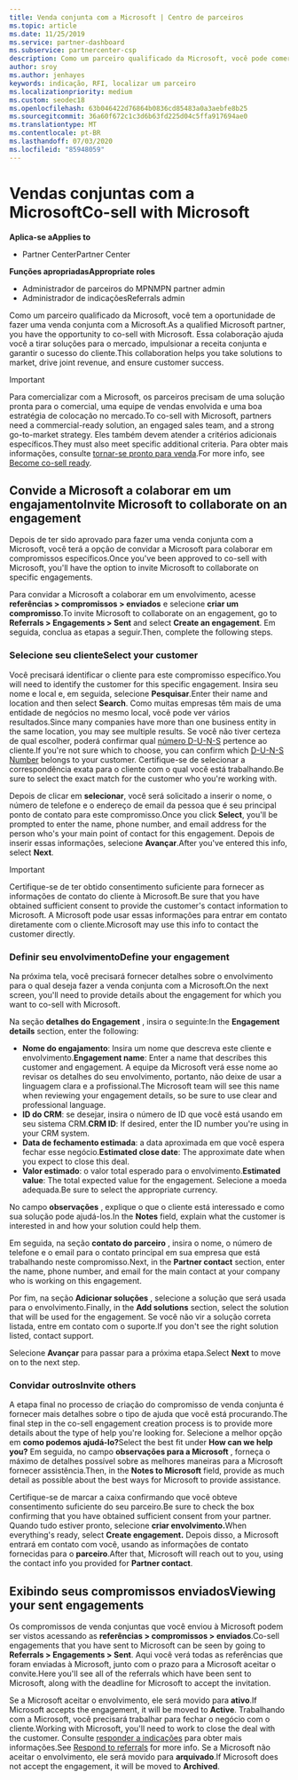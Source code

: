 ```yaml
---
title: Venda conjunta com a Microsoft | Centro de parceiros
ms.topic: article
ms.date: 11/25/2019
ms.service: partner-dashboard
ms.subservice: partnercenter-csp
description: Como um parceiro qualificado da Microsoft, você pode comercializar com a Microsoft. Saiba como definir compromissos, convidar a Microsoft para colaborar ou exibir compromissos enviados.
author: sroy
ms.author: jenhayes
keywords: indicação, RFI, localizar um parceiro
ms.localizationpriority: medium
ms.custom: seodec18
ms.openlocfilehash: 63b046422d76864b0836cd85483a0a3aebfe8b25
ms.sourcegitcommit: 36a60f672c1c3d6b63fd225d04c5ffa917694ae0
ms.translationtype: MT
ms.contentlocale: pt-BR
ms.lasthandoff: 07/03/2020
ms.locfileid: "85948059"
---
```

# <a name="co-sell-with-microsoft"></a><span data-ttu-id="71f53-105">Vendas conjuntas com a Microsoft</span><span class="sxs-lookup"><span data-stu-id="71f53-105">Co-sell with Microsoft</span></span>

<span data-ttu-id="71f53-106">**Aplica-se a**</span><span class="sxs-lookup"><span data-stu-id="71f53-106">**Applies to**</span></span>

-  <span data-ttu-id="71f53-107">Partner Center</span><span class="sxs-lookup"><span data-stu-id="71f53-107">Partner Center</span></span>

<span data-ttu-id="71f53-108">**Funções apropriadas**</span><span class="sxs-lookup"><span data-stu-id="71f53-108">**Appropriate roles**</span></span>

- <span data-ttu-id="71f53-109">Administrador de parceiros do MPN</span><span class="sxs-lookup"><span data-stu-id="71f53-109">MPN partner admin</span></span>
- <span data-ttu-id="71f53-110">Administrador de indicações</span><span class="sxs-lookup"><span data-stu-id="71f53-110">Referrals admin</span></span>

<span data-ttu-id="71f53-111">Como um parceiro qualificado da Microsoft, você tem a oportunidade de fazer uma venda conjunta com a Microsoft.</span><span class="sxs-lookup"><span data-stu-id="71f53-111">As a qualified Microsoft partner, you have the opportunity to co-sell with Microsoft.</span></span> <span data-ttu-id="71f53-112">Essa colaboração ajuda você a tirar soluções para o mercado, impulsionar a receita conjunta e garantir o sucesso do cliente.</span><span class="sxs-lookup"><span data-stu-id="71f53-112">This collaboration helps you take solutions to market, drive joint revenue, and ensure customer success.</span></span>

> [!IMPORTANT]
> <span data-ttu-id="71f53-113">Para comercializar com a Microsoft, os parceiros precisam de uma solução pronta para o comercial, uma equipe de vendas envolvida e uma boa estratégia de colocação no mercado.</span><span class="sxs-lookup"><span data-stu-id="71f53-113">To co-sell with Microsoft, partners need a commercial-ready solution, an engaged sales team, and a strong go-to-market strategy.</span></span> <span data-ttu-id="71f53-114">Eles também devem atender a critérios adicionais específicos.</span><span class="sxs-lookup"><span data-stu-id="71f53-114">They must also meet specific additional criteria.</span></span> <span data-ttu-id="71f53-115">Para obter mais informações, consulte [tornar-se pronto para venda](https://partner.microsoft.com/reach-customers/selling-with-microsoft#become-ready).</span><span class="sxs-lookup"><span data-stu-id="71f53-115">For more info, see [Become co-sell ready](https://partner.microsoft.com/reach-customers/selling-with-microsoft#become-ready).</span></span>

## <a name="invite-microsoft-to-collaborate-on-an-engagement"></a><span data-ttu-id="71f53-116">Convide a Microsoft a colaborar em um engajamento</span><span class="sxs-lookup"><span data-stu-id="71f53-116">Invite Microsoft to collaborate on an engagement</span></span>

<span data-ttu-id="71f53-117">Depois de ter sido aprovado para fazer uma venda conjunta com a Microsoft, você terá a opção de convidar a Microsoft para colaborar em compromissos específicos.</span><span class="sxs-lookup"><span data-stu-id="71f53-117">Once you've been approved to co-sell with Microsoft, you'll have the option to invite Microsoft to collaborate on specific engagements.</span></span>

<span data-ttu-id="71f53-118">Para convidar a Microsoft a colaborar em um envolvimento, acesse **referências > compromissos > enviados** e selecione **criar um compromisso**.</span><span class="sxs-lookup"><span data-stu-id="71f53-118">To invite Microsoft to collaborate on an engagement, go to **Referrals > Engagements > Sent** and select **Create an engagement**.</span></span> <span data-ttu-id="71f53-119">Em seguida, conclua as etapas a seguir.</span><span class="sxs-lookup"><span data-stu-id="71f53-119">Then, complete the following steps.</span></span>

### <a name="select-your-customer"></a><span data-ttu-id="71f53-120">Selecione seu cliente</span><span class="sxs-lookup"><span data-stu-id="71f53-120">Select your customer</span></span>

<span data-ttu-id="71f53-121">Você precisará identificar o cliente para este compromisso específico.</span><span class="sxs-lookup"><span data-stu-id="71f53-121">You will need to identify the customer for this specific engagement.</span></span> <span data-ttu-id="71f53-122">Insira seu nome e local e, em seguida, selecione **Pesquisar**.</span><span class="sxs-lookup"><span data-stu-id="71f53-122">Enter their name and location and then select **Search**.</span></span> <span data-ttu-id="71f53-123">Como muitas empresas têm mais de uma entidade de negócios no mesmo local, você pode ver vários resultados.</span><span class="sxs-lookup"><span data-stu-id="71f53-123">Since many companies have more than one business entity in the same location, you may see multiple results.</span></span> <span data-ttu-id="71f53-124">Se você não tiver certeza de qual escolher, poderá confirmar qual [número D-U-N-S](https://www.dnb.com/duns-number.html) pertence ao cliente.</span><span class="sxs-lookup"><span data-stu-id="71f53-124">If you're not sure which to choose, you can confirm which [D-U-N-S Number](https://www.dnb.com/duns-number.html) belongs to your customer.</span></span> <span data-ttu-id="71f53-125">Certifique-se de selecionar a correspondência exata para o cliente com o qual você está trabalhando.</span><span class="sxs-lookup"><span data-stu-id="71f53-125">Be sure to select the exact match for the customer who you're working with.</span></span> 

<span data-ttu-id="71f53-126">Depois de clicar em **selecionar**, você será solicitado a inserir o nome, o número de telefone e o endereço de email da pessoa que é seu principal ponto de contato para este compromisso.</span><span class="sxs-lookup"><span data-stu-id="71f53-126">Once you click **Select**, you'll be prompted to enter the name, phone number, and email address for the person who's your main point of contact for this engagement.</span></span> <span data-ttu-id="71f53-127">Depois de inserir essas informações, selecione **Avançar**.</span><span class="sxs-lookup"><span data-stu-id="71f53-127">After you've entered this info, select **Next**.</span></span>

> [!IMPORTANT]
> <span data-ttu-id="71f53-128">Certifique-se de ter obtido consentimento suficiente para fornecer as informações de contato do cliente à Microsoft.</span><span class="sxs-lookup"><span data-stu-id="71f53-128">Be sure that you have obtained sufficient consent to provide the customer's contact information to Microsoft.</span></span> <span data-ttu-id="71f53-129">A Microsoft pode usar essas informações para entrar em contato diretamente com o cliente.</span><span class="sxs-lookup"><span data-stu-id="71f53-129">Microsoft may use this info to contact the customer directly.</span></span>

### <a name="define-your-engagement"></a><span data-ttu-id="71f53-130">Definir seu envolvimento</span><span class="sxs-lookup"><span data-stu-id="71f53-130">Define your engagement</span></span>

<span data-ttu-id="71f53-131">Na próxima tela, você precisará fornecer detalhes sobre o envolvimento para o qual deseja fazer a venda conjunta com a Microsoft.</span><span class="sxs-lookup"><span data-stu-id="71f53-131">On the next screen, you'll need to provide details about the engagement for which you want to co-sell with Microsoft.</span></span>

<span data-ttu-id="71f53-132">Na seção **detalhes do Engagement** , insira o seguinte:</span><span class="sxs-lookup"><span data-stu-id="71f53-132">In the **Engagement details** section, enter the following:</span></span>
- <span data-ttu-id="71f53-133">**Nome do engajamento**: Insira um nome que descreva este cliente e envolvimento.</span><span class="sxs-lookup"><span data-stu-id="71f53-133">**Engagement name**: Enter a name that describes this customer and engagement.</span></span> <span data-ttu-id="71f53-134">A equipe da Microsoft verá esse nome ao revisar os detalhes do seu envolvimento, portanto, não deixe de usar a linguagem clara e a profissional.</span><span class="sxs-lookup"><span data-stu-id="71f53-134">The Microsoft team will see this name when reviewing your engagement details, so be sure to use clear and professional language.</span></span>
- <span data-ttu-id="71f53-135">**ID do CRM**: se desejar, insira o número de ID que você está usando em seu sistema CRM.</span><span class="sxs-lookup"><span data-stu-id="71f53-135">**CRM ID**: If desired, enter the ID number you're using in your CRM system.</span></span>
- <span data-ttu-id="71f53-136">**Data de fechamento estimada**: a data aproximada em que você espera fechar esse negócio.</span><span class="sxs-lookup"><span data-stu-id="71f53-136">**Estimated close date**: The approximate date when you expect to close this deal.</span></span>
- <span data-ttu-id="71f53-137">**Valor estimado**: o valor total esperado para o envolvimento.</span><span class="sxs-lookup"><span data-stu-id="71f53-137">**Estimated value**: The total expected value for the engagement.</span></span> <span data-ttu-id="71f53-138">Selecione a moeda adequada.</span><span class="sxs-lookup"><span data-stu-id="71f53-138">Be sure to select the appropriate currency.</span></span>

<span data-ttu-id="71f53-139">No campo **observações** , explique o que o cliente está interessado e como sua solução pode ajudá-los.</span><span class="sxs-lookup"><span data-stu-id="71f53-139">In the **Notes** field, explain what the customer is interested in and how your solution could help them.</span></span>

 <span data-ttu-id="71f53-140">Em seguida, na seção **contato do parceiro** , insira o nome, o número de telefone e o email para o contato principal em sua empresa que está trabalhando neste compromisso.</span><span class="sxs-lookup"><span data-stu-id="71f53-140">Next, in the **Partner contact** section, enter the name, phone number, and email for the main contact at your company who is working on this engagement.</span></span>

<span data-ttu-id="71f53-141">Por fim, na seção **Adicionar soluções** , selecione a solução que será usada para o envolvimento.</span><span class="sxs-lookup"><span data-stu-id="71f53-141">Finally, in the **Add solutions** section, select the solution that will be used for the engagement.</span></span> <span data-ttu-id="71f53-142">Se você não vir a solução correta listada, entre em contato com o suporte.</span><span class="sxs-lookup"><span data-stu-id="71f53-142">If you don't see the right solution listed, contact support.</span></span>

<span data-ttu-id="71f53-143">Selecione **Avançar** para passar para a próxima etapa.</span><span class="sxs-lookup"><span data-stu-id="71f53-143">Select **Next** to move on to the next step.</span></span>

### <a name="invite-others"></a><span data-ttu-id="71f53-144">Convidar outros</span><span class="sxs-lookup"><span data-stu-id="71f53-144">Invite others</span></span>

<span data-ttu-id="71f53-145">A etapa final no processo de criação do compromisso de venda conjunta é fornecer mais detalhes sobre o tipo de ajuda que você está procurando.</span><span class="sxs-lookup"><span data-stu-id="71f53-145">The final step in the co-sell engagement creation process is to provide more details about the type of help you're looking for.</span></span> <span data-ttu-id="71f53-146">Selecione a melhor opção em **como podemos ajudá-lo?**</span><span class="sxs-lookup"><span data-stu-id="71f53-146">Select the best fit under **How can we help you?**</span></span> <span data-ttu-id="71f53-147">Em seguida, no campo **observações para a Microsoft** , forneça o máximo de detalhes possível sobre as melhores maneiras para a Microsoft fornecer assistência.</span><span class="sxs-lookup"><span data-stu-id="71f53-147">Then, in the **Notes to Microsoft** field, provide as much detail as possible about the best ways for Microsoft to provide assistance.</span></span>

<span data-ttu-id="71f53-148">Certifique-se de marcar a caixa confirmando que você obteve consentimento suficiente do seu parceiro.</span><span class="sxs-lookup"><span data-stu-id="71f53-148">Be sure to check the box confirming that you have obtained sufficient consent from your partner.</span></span> <span data-ttu-id="71f53-149">Quando tudo estiver pronto, selecione **criar envolvimento.**</span><span class="sxs-lookup"><span data-stu-id="71f53-149">When everything's ready, select **Create engagement.**</span></span> <span data-ttu-id="71f53-150">Depois disso, a Microsoft entrará em contato com você, usando as informações de contato fornecidas para o **parceiro**.</span><span class="sxs-lookup"><span data-stu-id="71f53-150">After that, Microsoft will reach out to you, using the contact info you provided for **Partner contact**.</span></span>

## <a name="viewing-your-sent-engagements"></a><span data-ttu-id="71f53-151">Exibindo seus compromissos enviados</span><span class="sxs-lookup"><span data-stu-id="71f53-151">Viewing your sent engagements</span></span>

<span data-ttu-id="71f53-152">Os compromissos de venda conjuntas que você enviou à Microsoft podem ser vistos acessando as **referências > compromissos > enviados**.</span><span class="sxs-lookup"><span data-stu-id="71f53-152">Co-sell engagements that you have sent to Microsoft can be seen by going to **Referrals > Engagements > Sent**.</span></span> <span data-ttu-id="71f53-153">Aqui você verá todas as referências que foram enviadas à Microsoft, junto com o prazo para a Microsoft aceitar o convite.</span><span class="sxs-lookup"><span data-stu-id="71f53-153">Here you'll see all of the referrals which have been sent to Microsoft, along with the deadline for Microsoft to accept the invitation.</span></span>

<span data-ttu-id="71f53-154">Se a Microsoft aceitar o envolvimento, ele será movido para **ativo**.</span><span class="sxs-lookup"><span data-stu-id="71f53-154">If Microsoft accepts the engagement, it will be moved to **Active**.</span></span> <span data-ttu-id="71f53-155">Trabalhando com a Microsoft, você precisará trabalhar para fechar o negócio com o cliente.</span><span class="sxs-lookup"><span data-stu-id="71f53-155">Working with Microsoft, you'll need to work to close the deal with the customer.</span></span> <span data-ttu-id="71f53-156">Consulte [responder a indicações](responding-to-referrals.md) para obter mais informações.</span><span class="sxs-lookup"><span data-stu-id="71f53-156">See [Respond to referrals](responding-to-referrals.md) for more info.</span></span> <span data-ttu-id="71f53-157">Se a Microsoft não aceitar o envolvimento, ele será movido para **arquivado**.</span><span class="sxs-lookup"><span data-stu-id="71f53-157">If Microsoft does not accept the engagement, it will be moved to **Archived**.</span></span>
